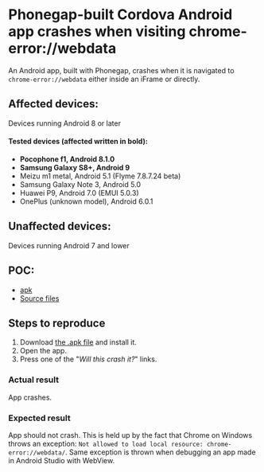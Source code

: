 # Phonegap-built Cordova Android app crashes when visiting chrome-error://webdata
An Android app, built with Phonegap, crashes when it is navigated to `chrome-error://webdata` either inside an iFrame or directly.

## Affected devices:
Devices running Android 8 or later

#### Tested devices (affected written in **bold**):
- **Pocophone f1, Android 8.1.0**
- **Samsung Galaxy S8+, Android 9**
- Meizu m1 metal, Android 5.1 (Flyme 7.8.7.24 beta)
- Samsung Galaxy Note 3, Android 5.0
- Huawei P9, Android 7.0 (EMUI 5.0.3)
- OnePlus (unknown model), Android 6.0.1

## Unaffected devices:
Devices running Android 7 and lower

## POC:
- [apk](https://github.com/zznidar/bugreports/raw/master/Cordova/Crash%20on%20visiting%20chrome-error%20webdata/apk/iFramecrasher-debug.3519194.1.apk)
- [Source files](https://github.com/zznidar/bugreports/tree/master/Cordova/Crash%20on%20visiting%20chrome-error%20webdata/www)

## Steps to reproduce
1. Download [the .apk file](https://github.com/zznidar/bugreports/raw/master/Cordova/Crash%20on%20visiting%20chrome-error%20webdata/apk/iFramecrasher-debug.3519194.1.apk) and install it.
2. Open the app.
3. Press one of the "*Will this crash it?*" links.

### Actual result
App crashes.

### Expected result
App should not crash.
This is held up by the fact that Chrome on Windows throws an exception: `Not allowed to load local resource: chrome-error://webdata/`. Same exception is thrown when debugging an app made in Android Studio with WebView.  